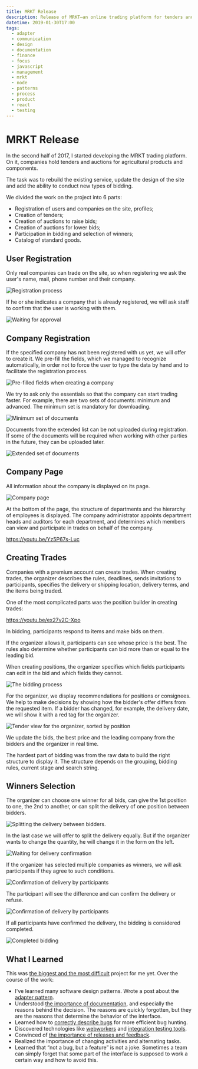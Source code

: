 ```yaml
---
title: MRKT Release
description: Release of MRKT—an online trading platform for tenders and auctions for agricultural products.
datetime: 2019-01-30T17:00
tags:
  - adapter
  - communication
  - design
  - documentation
  - finance
  - focus
  - javascript
  - management
  - mrkt
  - node
  - patterns
  - process
  - product
  - react
  - testing
---
```


# MRKT Release

In the second half of 2017, I started developing the MRKT trading platform. On it, companies hold tenders and auctions for agricultural products and components.

The task was to rebuild the existing service, update the design of the site and add the ability to conduct new types of bidding.

We divided the work on the project into 6 parts:

- Registration of users and companies on the site, profiles;
- Creation of tenders;
- Creation of auctions to raise bids;
- Creation of auctions for lower bids;
- Participation in bidding and selection of winners;
- Catalog of standard goods.

## User Registration

Only real companies can trade on the site, so when registering we ask the user's name, mail, phone number and their company.

![Registration process](./mrkt-1-min.webp)

If he or she indicates a company that is already registered, we will ask staff to confirm that the user is working with them.

![Waiting for approval](./mrkt-2-min.webp)

## Company Registration

If the specified company has not been registered with us yet, we will offer to create it. We pre-fill the fields, which we managed to recognize automatically, in order not to force the user to type the data by hand and to facilitate the registration process.

![Pre-filled fields when creating a company](./mrkt-3-min.webp)

We try to ask only the essentials so that the company can start trading faster. For example, there are two sets of documents: minimum and advanced. The minimum set is mandatory for downloading.

![Minimum set of documents](./mrkt-4-min.webp)

Documents from the extended list can be not uploaded during registration. If some of the documents will be required when working with other parties in the future, they can be uploaded later.

![Extended set of documents](./mrkt-5-min.webp)

## Company Page

All information about the company is displayed on its page.

![Company page](./mrkt-6-min.webp)

At the bottom of the page, the structure of departments and the hierarchy of employees is displayed. The company administrator appoints department heads and auditors for each department, and determines which members can view and participate in trades on behalf of the company.

<YouTube caption="Company department structure and how the UI displays it" src="https://www.youtube.com/embed/Yz5P67s-Luc">https://youtu.be/Yz5P67s-Luc</YouTube>

## Creating Trades

Companies with a premium account can create trades. When creating trades, the organizer describes the rules, deadlines, sends invitations to participants, specifies the delivery or shipping location, delivery terms, and the items being traded.

One of the most complicated parts was the position builder in creating trades:

<YouTube caption="Position builder in for creating bids UI" src="https://www.youtube.com/embed/ex27v2C-Xpo">https://youtu.be/ex27v2C-Xpo</YouTube>

In bidding, participants respond to items and make bids on them.

If the organizer allows it, participants can see whose price is the best. The rules also determine whether participants can bid more than or equal to the leading bid.

When creating positions, the organizer specifies which fields participants can edit in the bid and which fields they cannot.

![The bidding process](./mrkt-7-min.webp)

For the organizer, we display recommendations for positions or consignees. We help to make decisions by showing how the bidder's offer differs from the requested item. If a bidder has changed, for example, the delivery date, we will show it with a red tag for the organizer.

![Tender view for the organizer, sorted by position](./mrkt-8-min.webp)

We update the bids, the best price and the leading company from the bidders and the organizer in real time.

The hardest part of bidding was from the raw data to build the right structure to display it. The structure depends on the grouping, bidding rules, current stage and search string.

## Winners Selection

The organizer can choose one winner for all bids, can give the 1st position to one, the 2nd to another, or can split the delivery of one position between bidders.

![Splitting the delivery between bidders](./mrkt-9-min.webp).

In the last case we will offer to split the delivery equally. But if the organizer wants to change the quantity, he will change it in the form on the left.

![Waiting for delivery confirmation](./mrkt-10-min.webp)

If the organizer has selected multiple companies as winners, we will ask participants if they agree to such conditions.

![Confirmation of delivery by participants](./mrkt-11-min.webp)

The participant will see the difference and can confirm the delivery or refuse.

![Confirmation of delivery by participants](./mrkt-12-min.webp)

If all participants have confirmed the delivery, the bidding is considered completed.

![Completed bidding](./mrkt-13-min.webp)

## What I Learned

This was [the biggest and the most difficult](/blog/mrkt/) project for me yet. Over the course of the work:

- I've learned many software design patterns. Wrote a post about the [adapter pattern](/blog/adapter-pattern/).
- Understood [the importance of documentation](/blog/documentation/), and especially the reasons behind the decision. The reasons are quickly forgotten, but they are the reasons that determine the behavior of the interface.
- Learned how to [correctly describe bugs](/blog/cannot-reproduce/) for more efficient bug hunting.
- Discovered technologies like [webworkers](/blog/web-workers-for-better-performance/) and [integration testing tools](/blog/coin-e2e-with-cypress/).
- Convinced of [the importance of releases and feedback](/blog/mrkt/).
- Realized the importance of changing activities and alternating tasks.
- Learned that “not a bug, but a feature” is not a joke. Sometimes a team can simply forget that some part of the interface is supposed to work a certain way and how to avoid this.
